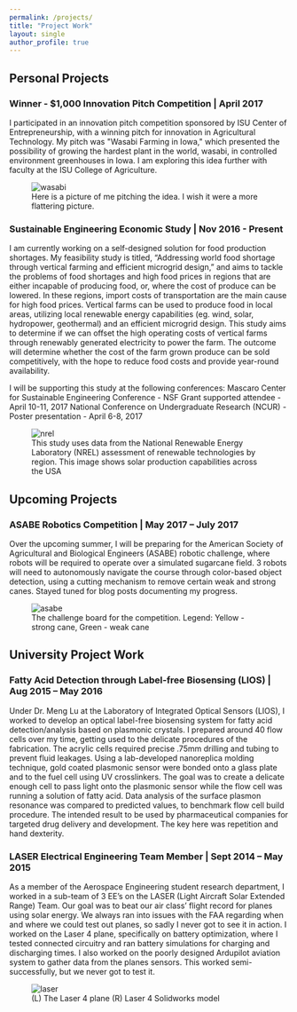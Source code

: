```yaml
---
permalink: /projects/
title: "Project Work"
layout: single
author_profile: true
---
```

## Personal Projects

### Winner - $1,000 Innovation Pitch Competition | April 2017
I participated in an innovation pitch competition sponsored by ISU Center of Entrepreneurship, with a winning pitch for innovation in Agricultural Technology. My pitch was "Wasabi Farming in Iowa," which presented the possibility of growing the hardest plant in the world, wasabi, in controlled environment greenhouses in Iowa. I am exploring this idea further with faculty at the ISU College of Agriculture.
<figure>
  <img src="{{ '/assets/images/wasabi.jpeg' | absolute_url }}" alt="wasabi">
    <figcaption>Here is a picture of me pitching the idea. I wish it were a more flattering picture.</figcaption>
</figure>

### Sustainable Engineering Economic Study | Nov 2016 - Present
I am currently working on a self-designed solution for food production shortages. My feasibility study is titled, “Addressing world food shortage through vertical farming and efficient microgrid design,” and aims to tackle the problems of food shortages and high food prices in regions that are either incapable of producing food, or, where the cost of produce can be lowered. In these regions, import costs of transportation are the main cause for high food prices. Vertical farms can be used to produce food in local areas, utilizing local renewable energy capabilities (eg. wind, solar, hydropower, geothermal) and an efficient microgrid design. This study aims to determine if we can offset the high operating costs of vertical farms through renewably generated electricity to power the farm. The outcome will determine whether the cost of the farm grown produce can be sold competitively, with the hope to reduce food costs and provide year-round availability.

I will be supporting this study at the following conferences:
Mascaro Center for Sustainable Engineering Conference - NSF Grant supported attendee - April 10-11, 2017
National Conference on Undergraduate Research (NCUR) - Poster presentation - April 6-8, 2017
<figure>
  <img src="{{ '/assets/images/nrel.JPG' | absolute_url }}" alt="nrel">
    <figcaption>This study uses data from the National Renewable Energy Laboratory (NREL) assessment of renewable technologies by region. This image shows  solar production capabilities across the USA</figcaption>
</figure>

## Upcoming Projects

### ASABE Robotics Competition | May 2017 – July 2017
Over the upcoming summer, I will be preparing for the American Society of Agricultural and Biological Engineers (ASABE) robotic challenge, where robots will be required to operate over a simulated sugarcane field. 3 robots will need to autonomously navigate the course through color-based object detection, using a cutting mechanism to remove certain weak and strong canes. Stayed tuned for blog posts documenting my progress.
<figure>
  <img src="{{ '/assets/images/asabe.JPG' | absolute_url }}" alt="asabe">
    <figcaption>The challenge board for the competition. Legend: Yellow - strong cane, Green - weak cane </figcaption>
</figure>

## University Project Work

### Fatty Acid Detection through Label-free Biosensing  (LIOS) | Aug 2015 – May 2016
Under Dr. Meng Lu at the Laboratory of Integrated Optical Sensors (LIOS), I worked to develop an optical label-free biosensing system for fatty acid detection/analysis based on plasmonic crystals. I prepared around 40 flow cells over my time, getting used to the delicate procedures of the fabrication. The acrylic cells required precise .75mm drilling and tubing to prevent fluid leakages. Using a lab-developed nanoreplica molding technique, gold coated plasmonic sensor were bonded onto a glass plate and to the fuel cell using UV crosslinkers. The goal was to create a delicate enough cell to pass light onto the plasmonic sensor while the flow cell was running a solution of fatty acid. Data analysis of the surface plasmon resonance was compared to predicted values, to benchmark flow cell build procedure. The intended result to be used by pharmaceutical companies for targeted drug delivery and development. The key here was repetition and hand dexterity.

### LASER Electrical Engineering Team Member | Sept 2014 – May 2015
As a member of the Aerospace Engineering student research department, I worked in a sub-team of 3 EE’s on the LASER (Light Aircraft Solar Extended Range) Team. Our goal was to beat our air class’ flight record for planes using solar energy. We always ran into issues with the FAA regarding when and where we could test out planes, so sadly I never got to see it in action. I worked on the Laser 4 plane, specifically on battery optimization, where I tested connected circuitry and ran battery simulations for charging and discharging times. I also worked on the poorly designed Ardupilot aviation system to gather data from the planes sensors. This worked semi-successfully, but we never got to test it.
<figure>
  <img src="{{ '/assets/images/laser.png' | absolute_url }}" alt="laser">
  <figcaption>(L) The Laser 4 plane (R) Laser 4 Solidworks model</figcaption>
</figure>
